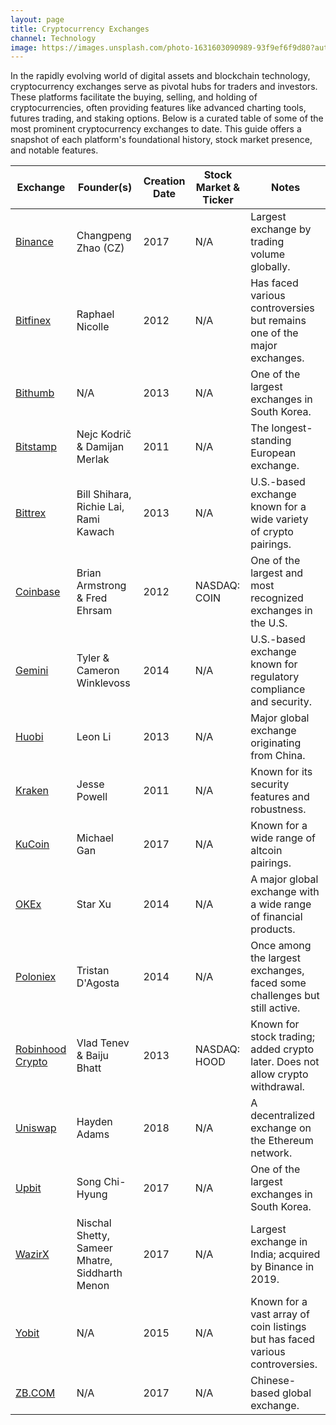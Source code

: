 ```yaml
---
layout: page
title: Cryptocurrency Exchanges
channel: Technology
image: https://images.unsplash.com/photo-1631603090989-93f9ef6f9d80?auto=format&fit=crop&q=80&w=2072&ixlib=rb-4.0.3&ixid=M3wxMjA3fDB8MHxwaG90by1wYWdlfHx8fGVufDB8fHx8fA%3D%3D
---
```


In the rapidly evolving world of digital assets and blockchain technology, cryptocurrency exchanges serve as pivotal hubs for traders and investors. These platforms facilitate the buying, selling, and holding of cryptocurrencies, often providing features like advanced charting tools, futures trading, and staking options. Below is a curated table of some of the most prominent cryptocurrency exchanges to date. This guide offers a snapshot of each platform's foundational history, stock market presence, and notable features.

| Exchange | Founder(s) | Creation Date | Stock Market & Ticker | Notes |
|----------|------------|---------------|-----------------------|-------|
| [Binance](https://www.binance.com/)  | Changpeng Zhao (CZ) | 2017 | N/A | Largest exchange by trading volume globally. |
| [Bitfinex](https://www.bitfinex.com/) | Raphael Nicolle | 2012 | N/A | Has faced various controversies but remains one of the major exchanges. |
| [Bithumb](https://www.bithumb.com/)  | N/A | 2013 | N/A | One of the largest exchanges in South Korea. |
| [Bitstamp](https://www.bitstamp.net/) | Nejc Kodrič & Damijan Merlak | 2011 | N/A | The longest-standing European exchange. |
| [Bittrex](https://www.bittrex.com/)  | Bill Shihara, Richie Lai, Rami Kawach | 2013 | N/A | U.S.-based exchange known for a wide variety of crypto pairings. |
| [Coinbase](https://www.coinbase.com/) | Brian Armstrong & Fred Ehrsam | 2012 | NASDAQ: COIN | One of the largest and most recognized exchanges in the U.S. |
| [Gemini](https://www.gemini.com/) | Tyler & Cameron Winklevoss | 2014 | N/A | U.S.-based exchange known for regulatory compliance and security. |
| [Huobi](https://www.huobi.com/) | Leon Li | 2013 | N/A | Major global exchange originating from China. |
| [Kraken](https://www.kraken.com/)   | Jesse Powell | 2011 | N/A | Known for its security features and robustness. |
| [KuCoin](https://www.kucoin.com/) | Michael Gan | 2017 | N/A | Known for a wide range of altcoin pairings. |
| [OKEx](https://www.okex.com/) | Star Xu | 2014 | N/A | A major global exchange with a wide range of financial products. |
| [Poloniex](https://www.poloniex.com/) | Tristan D'Agosta | 2014 | N/A | Once among the largest exchanges, faced some challenges but still active. |
| [Robinhood Crypto](https://crypto.robinhood.com/) | Vlad Tenev & Baiju Bhatt | 2013 | NASDAQ: HOOD | Known for stock trading; added crypto later. Does not allow crypto withdrawal. |
| [Uniswap](https://uniswap.org/) | Hayden Adams | 2018 | N/A | A decentralized exchange on the Ethereum network. |
| [Upbit](https://upbit.com/) | Song Chi-Hyung | 2017 | N/A | One of the largest exchanges in South Korea. |
| [WazirX](https://wazirx.com/) | Nischal Shetty, Sameer Mhatre, Siddharth Menon | 2017 | N/A | Largest exchange in India; acquired by Binance in 2019. |
| [Yobit](https://yobit.net/) | N/A | 2015 | N/A | Known for a vast array of coin listings but has faced various controversies. |
| [ZB.COM](https://www.zb.com/) | N/A | 2017 | N/A | Chinese-based global exchange. |
